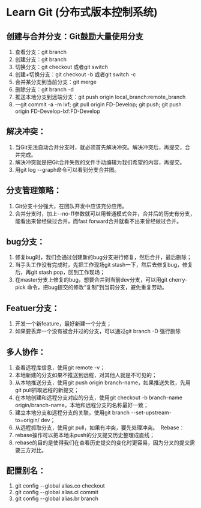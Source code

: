 # Learn Git (分布式版本控制系统)

## 创建与合并分支：Git鼓励大量使用分支
1. 查看分支：git branch
2. 创建分支：git branch <name>
3. 切换分支：git checkout <name>或者git switch <name>
4. 创建+切换分支：git checkout -b <name>或者git switch -c <name>
5. 合并某分支到当前分支：git merge <name>
6. 删除分支：git branch -d <name>
7. 推送本地分支到远端分支：git push origin local_branch:remote_branch
8. 一git commit -a -m lxf; git pull origin FD-Develop; git push; git push origin FD-Develop-lxf:FD-Develop

## 解决冲突：
1. 当Git无法自动合并分支时，就必须首先解决冲突。解决冲突后，再提交，合并完成。
2. 解决冲突就是把Git合并失败的文件手动编辑为我们希望的内容，再提交。
3. 用git log --graph命令可以看到分支合并图。

## 分支管理策略：
1. Git分支十分强大，在团队开发中应该充分应用。
2. 合并分支时，加上--no-ff参数就可以用普通模式合并，合并后的历史有分支，能看出来曾经做过合并，而fast forward合并就看不出来曾经做过合并。

## bug分支：
1. 修复bug时，我们会通过创建新的bug分支进行修复，然后合并，最后删除；
2. 当手头工作没有完成时，先把工作现场git stash一下，然后去修复bug，修复后，再git stash pop，回到工作现场；
3. 在master分支上修复的bug，想要合并到当前dev分支，可以用git cherry-pick <commit>命令，把bug提交的修改“复制”到当前分支，避免重复劳动。

## Featuer分支：
1. 开发一个新feature，最好新建一个分支；
2. 如果要丢弃一个没有被合并过的分支，可以通过git branch -D <name>强行删除

## 多人协作：
1. 查看远程库信息，使用git remote -v；
2. 本地新建的分支如果不推送到远程，对其他人就是不可见的；
3. 从本地推送分支，使用git push origin branch-name，如果推送失败，先用git pull抓取远程的新提交；
4. 在本地创建和远程分支对应的分支，使用git checkout -b branch-name origin/branch-name，本地和远程分支的名称最好一致；
5. 建立本地分支和远程分支的关联，使用git branch --set-upstream-to=origin/<branch> dev；
6. 从远程抓取分支，使用git pull，如果有冲突，要先处理冲突。 
Rebase：
1. rebase操作可以把本地未push的分叉提交历史整理成直线；
2. rebase的目的是使得我们在查看历史提交的变化时更容易，因为分叉的提交需要三方对比。

## 配置别名：
1. git config --global alias.co checkout
2. git config --global alias.ci commit
3. git config --global alias.br branch